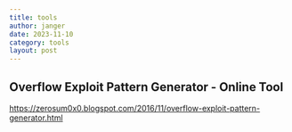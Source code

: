 ```yaml
---
title: tools
author: janger
date: 2023-11-10
category: tools
layout: post
---
```



## Overflow Exploit Pattern Generator - Online Tool
https://zerosum0x0.blogspot.com/2016/11/overflow-exploit-pattern-generator.html
